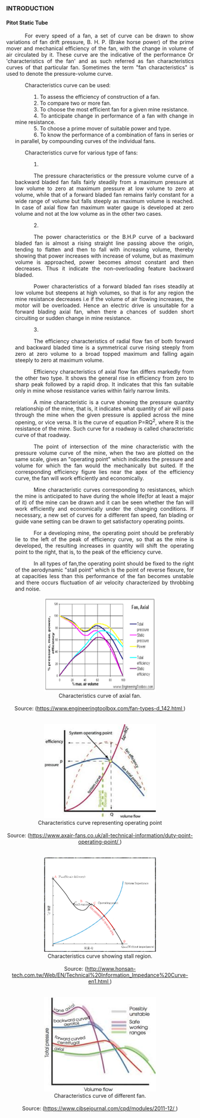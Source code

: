 ### INTRODUCTION<br>

#### Pitot Static Tube

<p style="text-indent:50px;text-align:justify;"> For every speed of a fan, a set of curve can be drawn to show variations of fan drift pressure, B. H. P. (Brake horse power) of the prime mover and mechanical efficiency of the fan, with the change in volume of air circulated by it. These curve are the indicative of the performance Or 'characteristics of the fan' and as such referred as fan characteristics curves of that particular fan. Sometimes the term "fan characteristics" is used to denote the pressure-volume curve.

</p>

<p style="text-indent:50px;text-align:justify">Characteristics curve can be used:</p>
<ol style="text-indent:50px;text-align:justify;list-style-position: inside;">
<li>To assess the efficiency of construction of a fan.</li>
<li>To compare two or more fan.</li>
<li>To choose the most efficient fan for a given mine resistance.</li>
<li>To anticipate change in performance of a fan with change in mine resistance.</li>
<li>To choose a prime mover of suitable power and type.</li>
<li>To know the performance of a combination of fans in series or in parallel, by compounding curves of the individual fans.</li>
</ol>

<p style="text-indent:50px;text-align:justify">Characteristics curve for various type of fans:</p>

<ol style="text-indent:50px;text-align:justify;list-style-position: inside;">
<li><p style="text-indent:50px;text-align:justify">The pressure characteristics or the pressure volume curve of a backward bladed fan falls fairly steadily from a maximum pressure at low volume to zero at maximum pressure at low volume to zero at volume, while that of a forward bladed fan remains fairly constant for a wide range of volume but falls steeply as maximum volume is reached. In case of axial flow fan maximum water gauge is developed at zero volume and not at the low volume as in the other two cases.</p>
</li>
<li><p style="text-indent:50px;text-align:justify">The power characteristics or the B.H.P curve of a backward bladed fan is almost a rising straight line passing above the origin, tending to flatten and then to fall with increasing volume, thereby showing that power increases with increase of volume, but as maximum volume is approached, power becomes almost constant and then decreases. Thus it indicate the non-overloading feature backward bladed.</p>
<p style="text-indent:50px;text-align:justify">
Power characteristics of a forward bladed fan rises steadily at low volume but steepens at high volumes, so that is for any region the mine resistance decreases i.e if the volume of air flowing increases, the motor will be overloaded. Hence an electric drive is unsuitable for a forward blading axial fan, when there a chances of sudden short circuiting or sudden change in mine resistance.
<p>
</li>
<li><p style="text-indent:50px;text-align:justify">The efficiency characteristics of radial flow fan of both forward and backward bladed time is a symmetrical curve rising steeply from zero at zero volume to a broad topped maximum and falling again steeply to zero at maximum volume.
</p>
<p style="text-indent:50px;text-align:justify">
Efficiency characteristics of axial flow fan differs markedly from the other two type. It shows the general rise in efficiency from zero to sharp peak followed by a rapid drop. It indicates that this fan suitable only in mine whose resistance varies within fairly narrow limits.</p>
<p style="text-indent:50px;text-align:justify">
A mine characteristic is a curve showing the pressure quantity relationship of the mine, that is, it indicates what quantity of air will pass through the mine when the given pressure is applied across the mine opening, or vice versa. It is the curve of equation P=RQ<sup>2</sup>, where R is the resistance of the mine. Such curve for a roadway is called characteristic curve of that roadway.</p>
<p style="text-indent:50px;text-align:justify">
The point of intersection of the mine characteristic with the pressure volume curve of the mine, when the two are plotted on the same scale, gives an "operating point" which indicates the pressure and volume for which the fan would the mechanically but suited. If the corresponding efficiency figure lies near the apex of the efficiency curve, the fan will work efficiently and economically.</p>
<p style="text-indent:50px;text-align:justify">
Mine characteristic curves corresponding to resistances, which the mine is anticipated to have during the whole life(for at least a major of it) of the mine can be drawn and it can be seen whether the fan will work efficiently and economically under the changing conditions. If necessary, a new set of curves for a different fan speed, fan blading or guide vane setting can be drawn to get satisfactory operating points.</p>
<p style="text-indent:50px;text-align:justify">
For a developing mine, the operating point should be preferably lie to the left of the peak of efficiency curve, so that as the mine is developed, the resulting increases in quantity will shift the operating point to the right, that is, to the peak of the efficiency curve.</p>
<p style="text-indent:50px;text-align:justify">
In all types of fan,the operating point should be fixed to the right of the aerodynamic "stall point" which is the point of reverse flexure, for at capacities less than this performance of the fan becomes unstable and there occurs fluctuation of air velocity characterized by throbbing and noise.</p>
</li>
</ol>

<center>
  <img src="images/graph1.png" height="253" width="300">
</center>
<center>Characteristics curve of axial fan.</center><br>
<center>Source: (<a href="https://www.engineeringtoolbox.com/fan-types-d_142.html">https://www.engineeringtoolbox.com/fan-types-d_142.html 
</a>)
</center><br><br>

<center>
  <img src="images/graph2.jpg" height="253" width="300">
</center>
<center>Characteristics curve representing operating point</center><br>
<center>Source: (<a href="https://www.axair-fans.co.uk/all-technical-information/duty-point-operating-point/">https://www.axair-fans.co.uk/all-technical-information/duty-point-operating-point/
</a>)
</center><br><br>

<center>
  <img src="images/graph3.png" height="253" width="300">
</center>
<center>Characteristics curve showing stall region.</center><br>
<center>Source: (<a href="http://www.honsan-tech.com.tw/Web/EN/Technical%20Information_Impedance%20Curve-en1.html">http://www.honsan-tech.com.tw/Web/EN/Technical%20Information_Impedance%20Curve-en1.html
</a>)
</center><br><br>

<center>
  <img src="images/graph4.jpg" height="253" width="300">
</center>
<center>Characteristics curve of different fan.</center><br>
<center>Source: (<a href="https://www.cibsejournal.com/cpd/modules/2011-12/">https://www.cibsejournal.com/cpd/modules/2011-12/
</a>)
</center><br>